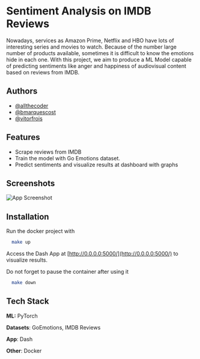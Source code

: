 
# Sentiment Analysis on IMDB Reviews

Nowadays, services as Amazon Prime, Netflix and HBO have lots of interesting series and movies to watch. Because of the number large number of products available,
sometimes it is difficult to know the emotions hide in each one. With this project, we aim to produce a ML Model capable of predicting sentiments like anger and happiness of audiovisual content based on reviews from IMDB.

## Authors

- [@allthecoder](https://github.com/allthecoder)
- [@bmarquescost](https://github.com/bmarquescost)
- [@vitorfrois](https://www.github.com/vitorfrois)


## Features

- Scrape reviews from IMDB
- Train the model with Go Emotions dataset.
- Predict sentiments and visualize results at dashboard with graphs

## Screenshots

![App Screenshot](https://via.placeholder.com/468x300?text=App+Screenshot+Here)


## Installation

Run the docker project with

```bash
  make up
```
Access the Dash App at [http://0.0.0.0:5000/](http://0.0.0.0:5000/) to visualize results.

Do not forget to pause the container after using it 
```bash
  make down
```
    
## Tech Stack

**ML:** PyTorch

**Datasets**: GoEmotions, IMDB Reviews

**App**: Dash

**Other**: Docker
